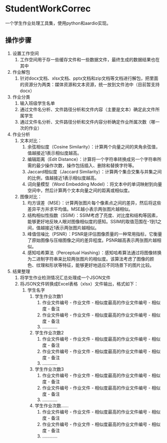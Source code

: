 # StudentWorkCorrec

一个学生作业处理工具集，使用python和aardio实现。



## 操作步骤

1. 设置工作空间
   1. 工作空间用于存一些缓存文件和一些数据文件，最终生成的数据结果也在其中
2. 作业解包
   1. 针对docx文档、xlsx文档、pptx文档和zip文档等文档进行解包，把里面的资源分为两类：媒体资源和文本资源，统一放到文件池中（目前暂支持docx）
3. 作业分类
   1. 输入班级学生名单
   2. 通过文件名分析、文件路径分析和文件内容（主要是文本）确定此文件所属学生
   3. 通过文件名分析、文件路径分析和文件内容分析确定作业所属次数（哪一次的作业）
4. 作业分析
   1. 文本对比：
      1. 余弦相似度（Cosine Similarity）：计算两个向量之间的夹角余弦值，值越接近1表示相似度越高。
      2. 编辑距离（Edit Distance）：计算将一个字符串转换成另一个字符串所需的最少操作次数，操作包括插入、删除和替换字符等。
      3. Jaccard相似度（Jaccard Similarity）：计算两个集合交集与并集之间的比例，值越接近1表示相似度越高。
      4. 词向量模型（Word Embedding Model）：将文本中的单词映射到向量空间中，然后计算两个文本向量之间的距离或相似度。
   2. 图像对比：
      1. 均方误差（MSE）：计算两张图片每个像素点之间的差异，然后将这些差异平方并求平均值。MSE越小表示两张图片越相似。
      2. 结构相似性指数（SSIM）：SSIM考虑了亮度、对比度和结构等因素，能够更好地反映人眼对图像相似度的感知。SSIM的取值范围在-1到1之间，值越接近1表示两张图片越相似。
      3. 峰值信噪比（PSNR）：PSNR是评估图像质量的一种常用指标，它衡量了原始图像与压缩图像之间的差异程度。PSNR越高表示两张图片越相似。
      4. 感知哈希算法（Perceptual Hashing）：感知哈希算法通过将图像转换为二进制字符串来比较两张图片的相似度。该算法考虑了图像的颜色、纹理和形状等特征，能够更好地适应不同场景下的图片比较。
5. 结果整理
   1. 将学生作业检测情况汇总处理成一个JSON文件
   2. 将JSON文件转换成Excel表格（xlsx）文件输出，格式如下：
      1. 学生名字
         1. 学生作业次数1
            1. 作业文件编号 - 作业文件 - 相似度最高的作业文件编号 - 相似度 - 备注
            2. 作业文件编号 - 作业文件 - 相似度最高的作业文件编号 - 相似度 - 备注
            3. …………
         2. 学生作业次数2
            1. 作业文件编号 - 作业文件 - 相似度最高的作业文件编号 - 相似度 - 备注
            2. 作业文件编号 - 作业文件 - 相似度最高的作业文件编号 - 相似度 - 备注
            3. …………
         3. 学生作业次数3
            1. 作业文件编号 - 作业文件 - 相似度最高的作业文件编号 - 相似度 - 备注
            2. 作业文件编号 - 作业文件 - 相似度最高的作业文件编号 - 相似度 - 备注
            3. …………
         4. 学生作业次数……
            1. 作业文件编号 - 作业文件 - 相似度最高的作业文件编号 - 相似度 - 备注
            2. 作业文件编号 - 作业文件 - 相似度最高的作业文件编号 - 相似度 - 备注
            3. …………
